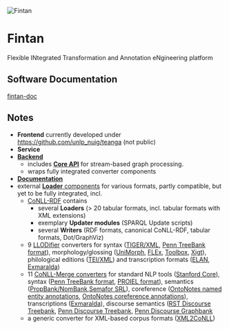 ![Fintan](https://github.com/acoli-repo/fintan-doc/blob/main/img/Fintan.PNG)
# Fintan
Flexible INtegrated Transformation and Annotation eNgineering platform

## Software Documentation
[fintan-doc](https://github.com/acoli-repo/fintan-doc)

## Notes

- **Frontend** currently developed under https://github.com/unlp_nuig/teanga (not public)
- **Service** 
- [**Backend**](https://github.com/acoli-repo/fintan-backend) 
	- includes [**Core API**](https://github.com/acoli-repo/fintan-core) for stream-based graph processing.
	- wraps fully integrated converter components
- [**Documentation**](https://github.com/acoli-repo/fintan-doc)
- external [**Loader** components](loaders) for various formats, partly compatible, but yet to be fully integrated, incl.
	- [CoNLL-RDF](https://github.com/acoli-repo/conll-rdf) contains
		- several **Loaders** (> 20 tabular formats, incl. tabular formats with XML extensions)
		- exemplary **Updater modules** (SPARQL Update scripts)
		- several **Writers** (RDF formats, canonical CoNLL-RDF, tabular formats, Dot/GraphViz)
	- 9 [LLODifier](https://github.com/acoli-repo/LLODifier) converters for syntax ([TIGER/XML](https://github.com/acoli-repo/LLODifier/tree/master/tiger), [Penn TreeBank format](https://github.com/acoli-repo/LLODifier/tree/master/ptb)), morphology/glossing ([UniMorph](https://github.com/acoli-repo/LLODifier/tree/master/unimorph), [FLEx](https://github.com/acoli-repo/LLODifier/tree/master/flex), [Toolbox](https://github.com/acoli-repo/LLODifier/tree/master/toolbox), [Xigt](https://github.com/acoli-repo/LLODifier/tree/master/xigt)), philological editions ([TEI/XML](https://github.com/acoli-repo/LLODifier/tree/master/tei)) and transcription formats ([ELAN](https://github.com/acoli-repo/LLODifier/tree/master/elan), [Exmaralda](https://github.com/acoli-repo/LLODifier/tree/master/exmaralda))
	- 11 [CoNLL-Merge converters](https://github.com/acoli-repo/conll-merge/tree/master/cmd) for standard NLP tools ([Stanford Core](https://github.com/acoli-repo/conll-merge/blob/master/cmd/stanford-coreNLP2conll.xsl)), syntax ([Penn TreeBank format](https://github.com/acoli-repo/conll-merge/blob/master/cmd/ptb.parse2conll.sh), [PROIEL format](https://github.com/acoli-repo/conll-merge/blob/master/cmd/proiel2conll.xsl)), semantics ([PropBank/NomBank](https://github.com/acoli-repo/conll-merge/tree/master/cmd/propbank2conll),[Semafor SRL](https://github.com/acoli-repo/conll-merge/blob/master/cmd/semafor2conll.xsl)), coreference ([OntoNotes named entity annotations](https://github.com/acoli-repo/conll-merge/blob/master/cmd/ontonotes.name2conll.sh), [OntoNotes coreference annotations](https://github.com/acoli-repo/conll-merge/blob/master/cmd/ontonotes.coref2conll.sh)), transcriptions ([Exmaralda](https://github.com/acoli-repo/conll-merge/blob/master/cmd/exm2conll.xsl)), discourse semantics ([RST Discourse Treebank](https://github.com/acoli-repo/conll-merge/tree/master/cmd/rst2conll), [Penn Discourse Treebank](https://github.com/acoli-repo/conll-merge/tree/master/cmd/pdtb2conll), [Penn Discourse Graphbank](https://github.com/acoli-repo/conll-merge/tree/master/cmd/pdgb2conll)
	- a generic converter for XML-based corpus formats ([XML2CoNLL](https://github.com/acoli-repo/xml2conll))

